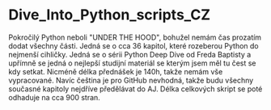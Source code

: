 # Dive_Into_Python_scripts_CZ 

Pokročilý Python neboli "UNDER THE HOOD", bohužel nemám čas prozatím dodat všechny části. Jedná se o cca 36 kapitol, které rozeberou Python do nejmenší cihličky. Jedná se o sérii Python Deep Dive od Freda Baptisty a upřímně se jedná o nejlepší studijní materiál se kterým jsem měl tu čest se kdy setkat. Nicméně délka přednášek je 140h, takže nemám vše vypracované. Navíc čeština je pro GitHub nevhodná, takže budu všechny současné kapitoly nejdříve předělávat do AJ. Délka celkových skript se poté odhaduje na cca 900 stran.
